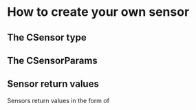 # How to create your own sensor

## The CSensor type

## The CSensorParams

## Sensor return values

Sensors return values in the form of 